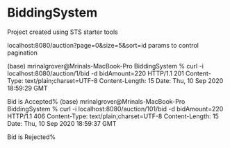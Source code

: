# BiddingSystem

Project created using STS starter tools

localhost:8080/auction?page=0&size=5&sort=id params to control pagination

(base) mrinalgrover@Mrinals-MacBook-Pro BiddingSystem % curl -i localhost:8080/auction/1/bid -d bidAmount=220
HTTP/1.1 201 
Content-Type: text/plain;charset=UTF-8
Content-Length: 15
Date: Thu, 10 Sep 2020 18:59:29 GMT

Bid is Accepted%                                                                                                                                       (base) mrinalgrover@Mrinals-MacBook-Pro BiddingSystem % curl -i localhost:8080/auction/101/bid -d bidAmount=220
HTTP/1.1 406 
Content-Type: text/plain;charset=UTF-8
Content-Length: 15
Date: Thu, 10 Sep 2020 18:59:37 GMT

Bid is Rejected%   
